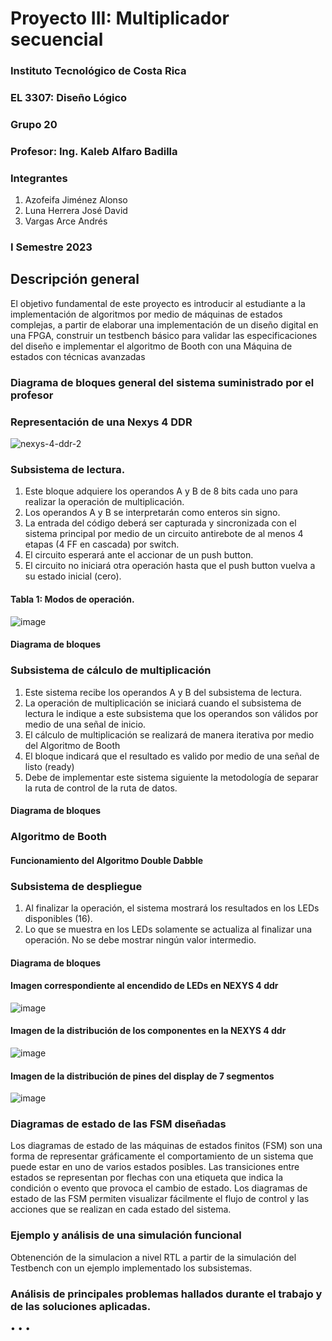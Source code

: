 # Proyecto III:  Multiplicador secuencial

### Instituto Tecnológico de Costa Rica
### EL 3307: Diseño Lógico
### Grupo 20
### Profesor: Ing. Kaleb Alfaro Badilla

### Integrantes
1. Azofeifa Jiménez Alonso
2. Luna Herrera José David
3. Vargas Arce Andrés


### I Semestre 2023

## Descripción general

El objetivo fundamental de este proyecto es introducir al estudiante a la implementación de algoritmos por medio de máquinas de estados complejas, a partir de elaborar una implementación de un diseño digital en una FPGA, construir un testbench básico para validar las especificaciones del diseño e implementar el algoritmo de Booth con una Máquina de estados con técnicas avanzadas


### Diagrama de bloques general del sistema suministrado por el profesor



### Representación de una Nexys 4 DDR

![nexys-4-ddr-2](https://user-images.githubusercontent.com/111375712/233267532-c767c9a8-8a26-439e-a7d4-a855c1f0dba8.png)


###  Subsistema de lectura.
1. Este bloque adquiere los operandos A y B de 8 bits cada uno para realizar la operación de multiplicación.
2. Los operandos A y B se interpretarán como enteros sin signo.
3. La entrada del código deberá ser capturada y sincronizada con el sistema principal por medio de un
circuito antirebote de al menos 4 etapas (4 FF en cascada) por switch.
4. El circuito esperará ante el accionar de un push button.
5. El circuito no iniciará otra operación hasta que el push button vuelva a su estado inicial (cero).

#### Tabla 1: Modos de operación.

![image](https://user-images.githubusercontent.com/111375712/236120355-1c5e9cc5-58e6-4d02-9745-4fa38b027223.png)


####  Diagrama de bloques





###  Subsistema de cálculo de multiplicación
1. Este sistema recibe los operandos A y B del subsistema de lectura.
2. La operación de multiplicación se iniciará cuando el subsistema de lectura le indique a este subsistema
que los operandos son válidos por medio de una señal de inicio.
3. El cálculo de multiplicación se realizará de manera iterativa por medio del Algoritmo de Booth
4. El bloque indicará que el resultado es valido por medio de una señal de listo (ready)
5. Debe de implementar este sistema siguiente la metodología de separar la ruta de control de la ruta de
datos.

####  Diagrama de bloques




### Algoritmo de Booth


#### Funcionamiento del Algoritmo Double Dabble




### Subsistema de despliegue
1. Al finalizar la operación, el sistema mostrará los resultados en los LEDs disponibles (16).
2. Lo que se muestra en los LEDs solamente se actualiza al finalizar una operación. No se debe mostrar
ningún valor intermedio.

####  Diagrama de bloques



#### Imagen correspondiente al encendido de LEDs en NEXYS 4 ddr

![image](https://user-images.githubusercontent.com/111375712/194989319-14fcad98-e482-48d3-ba70-ff9cf3102c89.png)

#### Imagen de la distribución de los componentes en la NEXYS 4 ddr
![image](https://user-images.githubusercontent.com/111375712/195011801-afe0480f-6058-425c-bd41-d2c9452f1d77.png)

#### Imagen de la distribución de pines del display de 7 segmentos
![image](https://user-images.githubusercontent.com/111375712/194989472-a5276744-b65a-47e5-b6a7-da2e06bcdfcc.png)





### Diagramas de estado de las FSM diseñadas
Los diagramas de estado de las máquinas de estados finitos (FSM) son una forma de representar gráficamente el comportamiento de un sistema que puede estar en uno de varios estados posibles. Las transiciones entre estados se representan por flechas con una etiqueta que indica la condición o evento que provoca el cambio de estado. Los diagramas de estado de las FSM permiten visualizar fácilmente el flujo de control y las acciones que se realizan en cada estado del sistema.


### Ejemplo y análisis de una simulación funcional
Obtenención de la simulacion a nivel RTL a partir de la simulación del Testbench con un ejemplo implementado los subsistemas.




### Análisis de principales problemas hallados durante el trabajo y de las soluciones aplicadas.
• 
• 
• 

